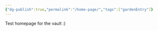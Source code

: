 ```yaml
---
{"dg-publish":true,"permalink":"/home-page/","tags":["gardenEntry"]}
---
```


Test homepage for the vault :)

